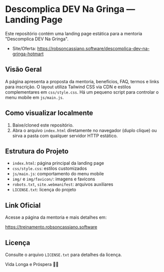 # Descomplica DEV Na Gringa — Landing Page

Este repositório contém uma landing page estática para a mentoria "Descomplica DEV Na Gringa".

- Site/Oferta: https://robsoncassiano.software/descomplica-dev-na-gringa-hotmart

## Visão Geral
A página apresenta a proposta da mentoria, benefícios, FAQ, termos e links para inscrição. O layout utiliza Tailwind CSS via CDN e estilos complementares em `css/style.css`. Há um pequeno script para controlar o menu mobile em `js/main.js`.

## Como visualizar localmente
1. Baixe/cloned este repositório.
2. Abra o arquivo `index.html` diretamente no navegador (duplo clique) ou sirva a pasta com qualquer servidor HTTP estático.

## Estrutura do Projeto
- `index.html`: página principal da landing page
- `css/style.css`: estilos customizados
- `js/main.js`: comportamento do menu mobile
- `img/` e `img/favicon/`: imagens e favicons
- `robots.txt`, `site.webmanifest`: arquivos auxiliares
- `LICENSE.txt`: licença do projeto

## Link Oficial
Acesse a página da mentoria e mais detalhes em:

https://treinamento.robsoncassiano.software

## Licença
Consulte o arquivo `LICENSE.txt` para detalhes da licença.

Vida Longa e Próspera 🖖🏻
